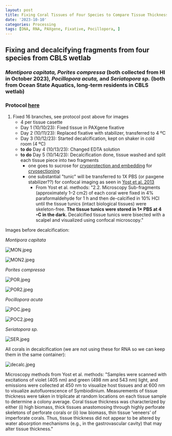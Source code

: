 ```yaml
---
layout: post
title: Fixing Coral Tissues of Four Species to Compare Tissue Thickness 
date: '2023-10-10'
categories: Processing
tags: [DNA, RNA, PAXgene, Fixative, Pocillopora, ]
---
```


## Fixing and decalcifying fragments from four species from CBLS wetlab

### *Montipora capitata, Porites compressa* (both collected from HI in October 2023), *Pocillopora acuta,* and *Seriatopora sp.* (both from Ocean State Aquatics, long-term residents in CBLS wetlab)

### Protocol [here](https://zdellaert.github.io/ZD_Putnam_Lab_Notebook/PAXgene-Fix-Decalc-Protocol/)

1. Fixed 16 branches, see protocol post above for images
    - 4 per tissue casette
    - Day 1 (10/10/23): Fixed tissue in PAXgene fixative
    - Day 2 (10/11/23): Replaced fixative with stabilizer, transferred to 4 ºC
    - Day 3 (10/12/23): Started decalcification, kept on shaker in cold room (4 ºC)
    - **to do** Day 4 (10/13/23): Changed EDTA solution
    - **to do** Day 5 (10/14/23): Decalcification done, tissue washed and split each tissue piece into two fragments
        - one goes to sucrose for [cryoprotection and embedding](https://zdellaert.github.io/ZD_Putnam_Lab_Notebook/Cryoembedding-Protocol/) for [cryosectioning](https://zdellaert.github.io/ZD_Putnam_Lab_Notebook/Cryosectioning-Protocol/)
        - one substantial "tunic" will be transferred to 1X PBS (or paxgene stabilizer??) for confocal imaging as seen in [Yost et al. 2013](https://www.sciencedirect.com/science/article/pii/S0944200613000640)
            - From Yost et al. methods: "2.2. Microscopy Sub-fragments (approximately 1–2 cm2) of each coral were fixed in 4% paraformaldehyde for 1 h and then de-calcified in 10% HCl until the tissue tunics (intact biological tissues) were skeleton-free. **The tissue tunics were stored in 1× PBS at 4 ◦C in the dark.** Decalcified tissue tunics were bisected with a scalpel and visualized using confocal microscopy."
            
Images before decalcification:

*Montipora capitata*

![MON.jpeg](https://github.com/zdellaert/ZD_Putnam_Lab_Notebook/blob/master/images/PAXgene/4species/MON.jpeg?raw=true)

![MON2.jpeg](https://github.com/zdellaert/ZD_Putnam_Lab_Notebook/blob/master/images/PAXgene/4species/MON2.jpeg?raw=true)
            

*Porites compressa*

![POR.jpeg](https://github.com/zdellaert/ZD_Putnam_Lab_Notebook/blob/master/images/PAXgene/4species/POR.jpeg?raw=true)

![POR2.jpeg](https://github.com/zdellaert/ZD_Putnam_Lab_Notebook/blob/master/images/PAXgene/4species/POR2.jpeg?raw=true)


*Pocillopora acuta*

![POC.jpeg](https://github.com/zdellaert/ZD_Putnam_Lab_Notebook/blob/master/images/PAXgene/4species/POC.jpeg?raw=true)

![POC2.jpeg](https://github.com/zdellaert/ZD_Putnam_Lab_Notebook/blob/master/images/PAXgene/4species/POC2.jpeg?raw=true)


*Seriatopora sp.*

![SER.jpeg](https://github.com/zdellaert/ZD_Putnam_Lab_Notebook/blob/master/images/PAXgene/4species/SER.jpeg?raw=true)

All corals in decalcification (we are not using these for RNA so we can keep them in the same container):

![decalc.jpeg](https://github.com/zdellaert/ZD_Putnam_Lab_Notebook/blob/master/images/PAXgene/4species/decalc.jpeg?raw=true)


Microscopy methods from Yost et al. methods: "Samples were scanned with excitations of violet (405 nm) and green (498 nm and 543 nm) light, and emissions were collected at 450 nm to visualize host tissues and at 600 nm to visualize autofluorescence of Symbiodinium. Measurements of tissue thickness were taken in triplicate at random locations on each tissue sample to determine a colony average. Coral tissue thickness was characterized by either (i) high biomass, thick tissues anastomosing through highly perforate skeletons of perforate corals or (ii) low biomass, thin tissue ‘veneers’ of imperforate corals. Thus, tissue thickness did not appear to be altered by water absorption mechanisms (e.g., in the gastrovascular cavity) that may alter tissue thickness."
